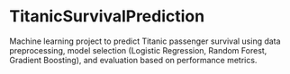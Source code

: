 # TitanicSurvivalPrediction
Machine learning project to predict Titanic passenger survival using data preprocessing, model selection (Logistic Regression, Random Forest, Gradient Boosting), and evaluation based on performance metrics.
